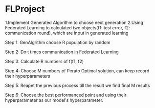 # FLProject

1.Implement Generated Algorithm to choose next generation
2.Using Federated Learning to calculated two objects(f1: test error, f2: communication round), 
which are input in generated learning


<p>Step 1: GenAlgrithm choose R population by random</p>
<p>Step 2: Do t times communication in Federated Learning</p>
<p>Step 3: Calculate R numbers of f(f1, f2)</p>
<p>Step 4: Choose M numbers of Perato Optimal solution, can keep record their hyperparameters</p>
<p>Step 5: Reapet the previous process till the result we find final M results</p>
<p>Step 6: Choose the best performanced point and using their hyperparameter as our model's hyperparameter.</p>
